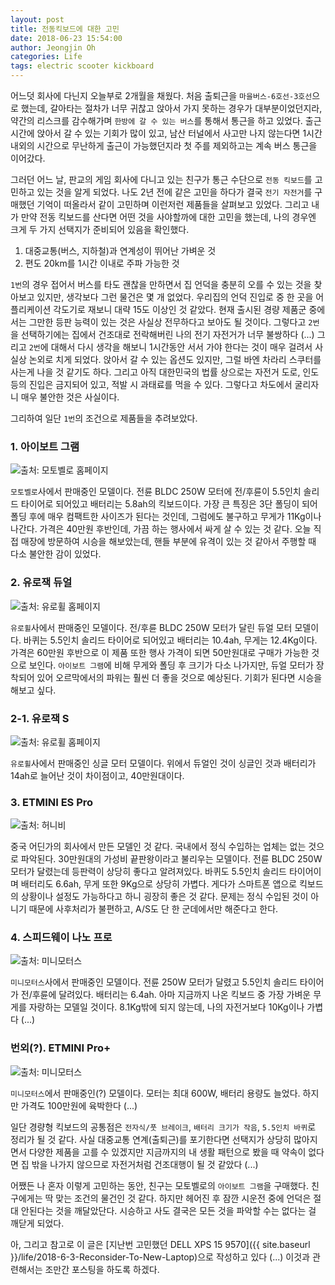 ```yaml
---
layout: post
title: 전동킥보드에 대한 고민
date: 2018-06-23 15:54:00
author: Jeongjin Oh
categories: Life
tags: electric scooter kickboard
---
```


어느덧 회사에 다닌지 오늘부로 2개월을 채웠다. 처음 출퇴근을 `마을버스-6호선-3호선`으로 했는데, 갈아타는 절차가 너무 귀찮고 앉아서 가지 못하는 경우가 대부분이었던지라, 약간의 리스크를 감수해가며 `한방에 갈 수 있는 버스`를 통해서 통근을 하고 있었다. 출근 시간에 앉아서 갈 수 있는 기회가 많이 있고, 남산 터널에서 사고만 나지 않는다면 1시간 내외의 시간으로 무난하게 출근이 가능했던지라 첫 주를 제외하고는 계속 버스 통근을 이어갔다.

그러던 어느 날, 판교의 게임 회사에 다니고 있는 친구가 통근 수단으로 `전동 킥보드`를 고민하고 있는 것을 알게 되었다. 나도 2년 전에 같은 고민을 하다가 결국 `전기 자전거`를 구매했던 기억이 떠올라서 같이 고민하며 이런저런 제품들을 살펴보고 있었다. 그리고 내가 만약 전동 킥보드를 산다면 어떤 것을 사야할까에 대한 고민을 했는데, 나의 경우엔 크게 두 가지 선택지가 준비되어 있음을 확인했다.

1. 대중교통(버스, 지하철)과 연계성이 뛰어난 가벼운 것
2. 편도 20km를 1시간 이내로 주파 가능한 것

`1번`의 경우 접어서 버스를 타도 괜찮을 만하면서 집 언덕을 충분히 오를 수 있는 것을 찾아보고 있지만, 생각보다 그런 물건은 몇 개 없었다. 우리집의 언덕 진입로 중 한 곳을 어플리케이션 각도기로 재보니 대략 15도 이상인 것 같았다. 현재 출시된 경량 제품군 중에서는 그만한 등판 능력이 있는 것은 사실상 전무하다고 보아도 될 것이다. 그렇다고 `2번`을 선택하기에는 집에서 건조대로 전락해버린 나의 전기 자전거가 너무 불쌍하다 (...) 그리고 `2번`에 대해서 다시 생각을 해보니 1시간동안 서서 가야 한다는 것이 매우 걸려서 사실상 논외로 치게 되었다. 앉아서 갈 수 있는 옵션도 있지만, 그럴 바엔 차라리 스쿠터를 사는게 나을 것 같기도 하다. 그리고 아직 대한민국의 법률 상으로는 자전거 도로, 인도 등의 진입은 금지되어 있고, 적발 시 과태료를 먹을 수 있다. 그렇다고 차도에서 굴리자니 매우 불안한 것은 사실이다.

그리하여 일단 `1번`의 조건으로 제품들을 추려보았다.

### 1. 아이보트 그램

![출처: 모토벨로 홈페이지]()

`모토벨로`사에서 판매중인 모델이다. 전륜 BLDC 250W 모터에 전/후륜이 5.5인치 솔리드 타이어로 되어있고 배터리는 5.8ah의 킥보드이다. 가장 큰 특징은 3단 폴딩이 되어 폴딩 후에 매우 컴팩트한 사이즈가 된다는 것인데, 그럼에도 불구하고 무게가 11Kg이나 나간다. 가격은 40만원 후반인데, 가끔 하는 행사에서 싸게 살 수 있는 것 같다. 오늘 직접 매장에 방문하여 시승을 해보았는데, 핸들 부분에 유격이 있는 것 같아서 주행할 때 다소 불안한 감이 있었다.

### 2. 유로잭 듀얼

![출처: 유로휠 홈페이지]()

`유로휠`사에서 판매중인 모델이다. 전/후륜 BLDC 250W 모터가 달린 듀얼 모터 모델이다. 바퀴는 5.5인치 솔리드 타이어로 되어있고 배터리는 10.4ah, 무게는 12.4Kg이다. 가격은 60만원 후반으로 이 제품 또한 행사 가격이 되면 50만원대로 구매가 가능한 것으로 보인다. `아이보트 그램`에 비해 무게와 폴딩 후 크기가 다소 나가지만, 듀얼 모터가 장착되어 있어 오르막에서의 파워는 훨씬 더 좋을 것으로 예상된다. 기회가 된다면 시승을 해보고 싶다.

### 2-1. 유로잭 S

![출처: 유로휠 홈페이지]()

`유로휠`사에서 판매중인 싱글 모터 모델이다. 위에서 듀얼인 것이 싱글인 것과 배터리가 14ah로 늘어난 것이 차이점이고, 40만원대이다.

### 3. ETMINI ES Pro

![출처: 허니비]()

중국 어딘가의 회사에서 만든 모델인 것 같다. 국내에서 정식 수입하는 업체는 없는 것으로 파악된다. 30만원대의 가성비 끝판왕이라고 불리우는 모델이다. 전륜 BLDC 250W 모터가 달렸는데 등판력이 상당히 좋다고 알려져있다. 바퀴도 5.5인치 솔리드 타이어이며 배터리도 6.6ah, 무게 또한 9Kg으로 상당히 가볍다. 게다가 스마트폰 앱으로 킥보드의 상황이나 설정도 가능하다고 하니 굉장히 좋은 것 같다. 문제는 정식 수입된 것이 아니기 때문에 사후처리가 불편하고, A/S도 단 한 군데에서만 해준다고 한다.

### 4. 스피드웨이 나노 프로

![출처: 미니모터스]()

`미니모터스`사에서 판매중인 모델이다. 전륜 250W 모터가 달렸고 5.5인치 솔리드 타이어가 전/후륜에 달려있다. 배터리는 6.4ah. 아마 지금까지 나온 킥보드 중 가장 가벼운 무게를 자랑하는 모델일 것이다. 8.1Kg밖에 되지 않는데, 나의 자전거보다 10Kg이나 가볍다 (...)

### 번외(?). ETMINI Pro+

![출처: 미니모터스]()

`미니모터스`에서 판매중인(?) 모델이다. 모터는 최대 600W, 배터리 용량도 늘었다. 하지만 가격도 100만원에 육박한다 (...)


일단 경량형 킥보드의 공통점은 `전자식/풋 브레이크`, `배터리 크기가 작음`, `5.5인치 바퀴`로 정리가 될 것 같다. 사실 대중교통 연계(출퇴근)를 포기한다면 선택지가 상당히 많아지면서 다양한 제품을 고를 수 있겠지만 지금까지의 내 생활 패턴으로 봤을 때 약속이 없다면 집 밖을 나가지 않으므로 자전거처럼 건조대행이 될 것 같았다 (...)

어쨌든 나 혼자 이렇게 고민하는 동안, 친구는 모토벨로의 `아이보트 그램`을 구매했다. 친구에게는 딱 맞는 조건의 물건인 것 같다. 하지만 헤어진 후 잠깐 시운전 중에 언덕은 절대 안된다는 것을 깨달았단다. 시승하고 사도 결국은 모든 것을 파악할 수는 없다는 걸 깨닫게 되었다.

아, 그리고 참고로 이 글은 [지난번 고민했던 DELL XPS 15 9570]({{ site.baseurl }}/life/2018-6-3-Reconsider-To-New-Laptop)으로 작성하고 있다 (...) 이것과 관련해서는 조만간 포스팅을 하도록 하겠다.